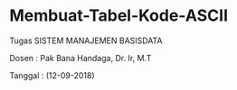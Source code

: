 # Membuat-Tabel-Kode-ASCII

Tugas SISTEM MANAJEMEN BASISDATA 

Dosen : Pak Bana Handaga, Dr. Ir, M.T 

Tanggal : (12-09-2018)
